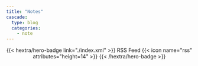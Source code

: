 ```yaml
---
title: "Notes"
cascade:
  type: blog
  categories:
    - note
---
```


<div style="text-align: center; margin-top: 1em;">
{{< hextra/hero-badge link="./index.xml" >}}
  <span>RSS Feed</span>
  {{< icon name="rss" attributes="height=14" >}}
{{< /hextra/hero-badge >}}
</div>
